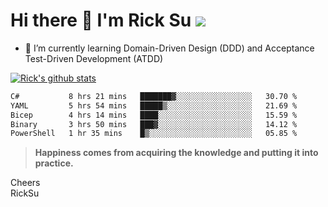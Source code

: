 # Hi there 👋 I'm Rick Su ![](https://komarev.com/ghpvc/?username=ricksu978)
<!--
**ricksu978/ricksu978** is a ✨ _special_ ✨ repository because its `README.md` (this file) appears on your GitHub profile.

Here are some ideas to get you started:

- 🔭 I’m currently working on ...
-->
- 🌱 I’m currently learning Domain-Driven Design (DDD) and Acceptance Test-Driven Development (ATDD)
<!--
- 👯 I’m looking to collaborate on ...
- 🤔 I’m looking for help with ...
- 💬 Ask me about ...
- 📫 How to reach me: ...
- 😄 Pronouns: ...
- ⚡ Fun fact: ...
-->
[![Rick's github stats](https://github-readme-stats.vercel.app/api?username=ricksu978&theme=dark)](https://github.com/ricksu978/ricksu978)

<!--START_SECTION:waka-->

```txt
C#           8 hrs 21 mins   ███████▓░░░░░░░░░░░░░░░░░   30.70 %
YAML         5 hrs 54 mins   █████▒░░░░░░░░░░░░░░░░░░░   21.69 %
Bicep        4 hrs 14 mins   ████░░░░░░░░░░░░░░░░░░░░░   15.59 %
Binary       3 hrs 50 mins   ███▓░░░░░░░░░░░░░░░░░░░░░   14.12 %
PowerShell   1 hr 35 mins    █▒░░░░░░░░░░░░░░░░░░░░░░░   05.85 %
```

<!--END_SECTION:waka-->

> **Happiness comes from acquiring the knowledge and putting it into practice.**

Cheers  
RickSu 
